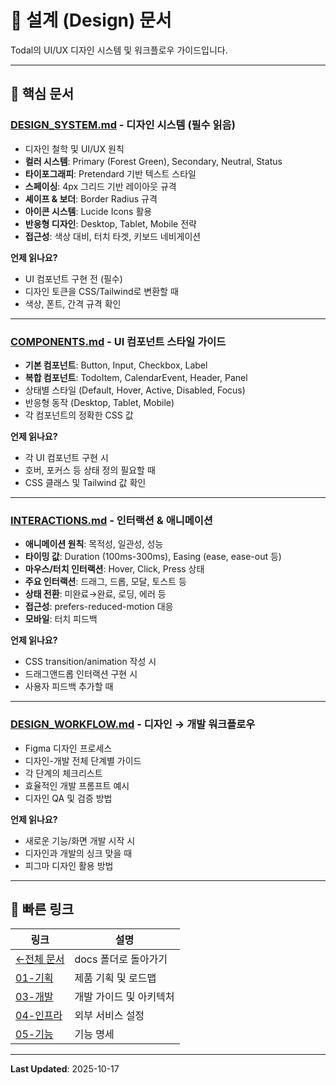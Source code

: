 # 🎨 설계 (Design) 문서

Todal의 UI/UX 디자인 시스템 및 워크플로우 가이드입니다.

---

## 📑 핵심 문서

### **[DESIGN_SYSTEM.md](./DESIGN_SYSTEM.md)** - 디자인 시스템 (필수 읽음)
- 디자인 철학 및 UI/UX 원칙
- **컬러 시스템**: Primary (Forest Green), Secondary, Neutral, Status
- **타이포그래피**: Pretendard 기반 텍스트 스타일
- **스페이싱**: 4px 그리드 기반 레이아웃 규격
- **셰이프 & 보더**: Border Radius 규격
- **아이콘 시스템**: Lucide Icons 활용
- **반응형 디자인**: Desktop, Tablet, Mobile 전략
- **접근성**: 색상 대비, 터치 타겟, 키보드 네비게이션

**언제 읽나요?**
- UI 컴포넌트 구현 전 (필수)
- 디자인 토큰을 CSS/Tailwind로 변환할 때
- 색상, 폰트, 간격 규격 확인

---

### **[COMPONENTS.md](./COMPONENTS.md)** - UI 컴포넌트 스타일 가이드
- **기본 컴포넌트**: Button, Input, Checkbox, Label
- **복합 컴포넌트**: TodoItem, CalendarEvent, Header, Panel
- 상태별 스타일 (Default, Hover, Active, Disabled, Focus)
- 반응형 동작 (Desktop, Tablet, Mobile)
- 각 컴포넌트의 정확한 CSS 값

**언제 읽나요?**
- 각 UI 컴포넌트 구현 시
- 호버, 포커스 등 상태 정의 필요할 때
- CSS 클래스 및 Tailwind 값 확인

---

### **[INTERACTIONS.md](./INTERACTIONS.md)** - 인터랙션 & 애니메이션
- **애니메이션 원칙**: 목적성, 일관성, 성능
- **타이밍 값**: Duration (100ms-300ms), Easing (ease, ease-out 등)
- **마우스/터치 인터랙션**: Hover, Click, Press 상태
- **주요 인터랙션**: 드래그, 드롭, 모달, 토스트 등
- **상태 전환**: 미완료→완료, 로딩, 에러 등
- **접근성**: prefers-reduced-motion 대응
- **모바일**: 터치 피드백

**언제 읽나요?**
- CSS transition/animation 작성 시
- 드래그앤드롭 인터랙션 구현 시
- 사용자 피드백 추가할 때

---

### **[DESIGN_WORKFLOW.md](./DESIGN_WORKFLOW.md)** - 디자인 → 개발 워크플로우
- Figma 디자인 프로세스
- 디자인-개발 전체 단계별 가이드
- 각 단계의 체크리스트
- 효율적인 개발 프롬프트 예시
- 디자인 QA 및 검증 방법

**언제 읽나요?**
- 새로운 기능/화면 개발 시작 시
- 디자인과 개발의 싱크 맞을 때
- 피그마 디자인 활용 방법

---

## 🔗 빠른 링크

| 링크 | 설명 |
| --- | --- |
| [←전체 문서](../README.md) | docs 폴더로 돌아가기 |
| [01-기획](../01-planning/) | 제품 기획 및 로드맵 |
| [03-개발](../03-development/) | 개발 가이드 및 아키텍처 |
| [04-인프라](../04-infrastructure/) | 외부 서비스 설정 |
| [05-기능](../05-features/) | 기능 명세 |

---

**Last Updated**: 2025-10-17

